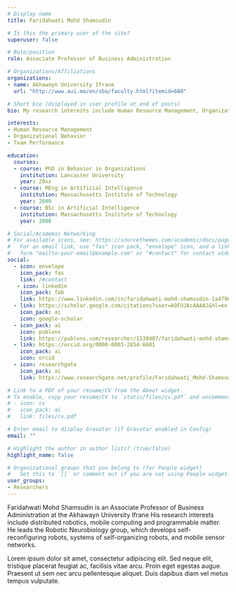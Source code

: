 ```yaml
---
# Display name
title: Faridahwati Mohd Shamsudin

# Is this the primary user of the site?
superuser: false

# Role/position
role: Associate Professor of Business Administration

# Organizations/Affiliations
organizations:
- name: Akhawayn University Ifrane
  url: "http://www.aui.ma/en/sba/faculty.html?itemid=680"

# Short bio (displayed in user profile at end of posts)
bio: My research interests include Human Resource Management, Organizational Behavior and Team Performance.

interests:
- Human Resource Management
- Organizational Behavior
- Team Performance

education:
  courses:
  - course: PhD in Behavior in Organizations
    institution: Lancaster University
    year: 20xx
  - course: MEng in Artificial Intelligence
    institution: Massachusetts Institute of Technology
    year: 2009
  - course: BSc in Artificial Intelligence
    institution: Massachusetts Institute of Technology
    year: 2008

# Social/Academic Networking
# For available icons, see: https://sourcethemes.com/academic/docs/page-builder/#icons
#   For an email link, use "fas" icon pack, "envelope" icon, and a link in the
#   form "mailto:your-email@example.com" or "#contact" for contact widget.
social:
  - icon: envelope
    icon_pack: fas
    link: /#contact
   - icon: linkedin
    icon_pack: fab
    link: https://www.linkedin.com/in/faridahwati-mohd-shamsudin-1a479650/?originalSubdomain=ma
  - link: https://scholar.google.com/citations?user=A9FUJAcAAAAJ&hl=en
    icon_pack: ai
    icon: google-scholar
  - icon_pack: ai
    icon: publons
    link: https://publons.com/researcher/1539407/faridahwati-mohd-shamsudin/
  - link: https://orcid.org/0000-0003-2854-6681
    icon_pack: ai
    icon: orcid
  - icon: researchgate
    icon_pack: ai
    link: https://www.researchgate.net/profile/Faridahwati_Mohd-Shamsudin

# Link to a PDF of your resume/CV from the About widget.
# To enable, copy your resume/CV to `static/files/cv.pdf` and uncomment the lines below.
# - icon: cv
#   icon_pack: ai
#   link: files/cv.pdf

# Enter email to display Gravatar (if Gravatar enabled in Config)
email: ""

# Highlight the author in author lists? (true/false)
highlight_name: false

# Organizational groups that you belong to (for People widget)
#   Set this to `[]` or comment out if you are not using People widget.
user_groups:
- Researchers
---
```


Faridahwati Mohd Shamsudin is an Associate Professor of Business Administration at the Akhawayn University Ifrane His research interests include distributed robotics, mobile computing and programmable matter. He leads the Robotic Neurobiology group, which develops self-reconfiguring robots, systems of self-organizing robots, and mobile sensor networks.

Lorem ipsum dolor sit amet, consectetur adipiscing elit. Sed neque elit, tristique placerat feugiat ac, facilisis vitae arcu. Proin eget egestas augue. Praesent ut sem nec arcu pellentesque aliquet. Duis dapibus diam vel metus tempus vulputate.
